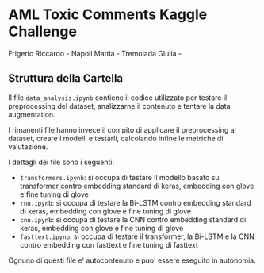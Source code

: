 # AML Toxic Comments Kaggle Challenge

Frigerio Riccardo - 
Napoli Mattia - 
Tremolada Giulia - 

## Struttura della Cartella

Il file `data_analysis.ipynb` contiene il codice utilizzato per testare il preprocessing del dataset, analizzarne il contenuto e tentare la data augmentation.

I rimanenti file hanno invece il compito di applicare il preprocessing al dataset, creare i modelli e testarli, calcolando infine le metriche di valutazione.

I dettagli dei file sono i seguenti:
* `transformers.ipynb`: si occupa di testare il modello basato su transformer contro embedding standard di keras, embedding con glove e fine tuning di glove
* `rnn.ipynb`: si occupa di testare la Bi-LSTM contro embedding standard di keras, embedding con glove e fine tuning di glove
* `cnn.ipynb`: si occupa di testare la CNN contro embedding standard di keras, embedding con glove e fine tuning di glove
* `fasttext.ipynb`: si occupa di testare il transformer, la Bi-LSTM e la CNN contro embedding con fasttext e fine tuning di fasttext

Ognuno di questi file e' autocontenuto e puo' essere eseguito in autonomia.
